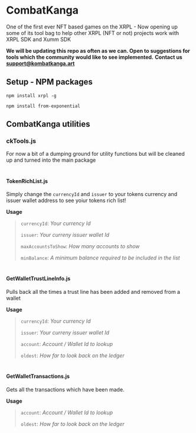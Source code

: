 # CombatKanga

One of the first ever NFT based games on the XRPL - Now opening up some of its tool bag to help other XRPL (NFT or not) projects work with XRPL SDK and Xumm SDK

**We will be updating this repo as often as we can. Open to suggestions for tools which the community would like to see implemented.**
**Contact us support@kombatkanga.art**

## Setup - NPM packages
`npm install xrpl -g`

`npm install from-exponential`

## CombatKanga utilities

### ckTools.js
For now a bit of a dumping ground for utility functions but will be cleaned up and turned into the main package

#
#### TokenRichList.js
Simply change the `currencyId` and `issuer` to your tokens currency and issuer wallet address to see yoiur tokens rich list!

**Usage**
> `currencyId`: *Your currency Id*
>
> `issuer`: *Your curreny issuer wallet Id*
> 
> `maxAccountsToShow`: *How many accounts to show*
> 
> `minBalance`: *A minimum balance required to be included in the list*

#
#### GetWalletTrustLineInfo.js
Pulls back all the times a trust line has been added and removed from a wallet

**Usage**
> `currencyId`: *Your currency Id*
>
> `issuer`: *Your curreny issuer wallet Id*
> 
> `account`: *Account / Wallet Id to lookup*
> 
> `oldest`: *How far to look back on the ledger*

#
#### GetWalletTransactions.js
Gets all the transactions which have been made.

**Usage**
> `account`: *Account / Wallet Id to lookup*
> 
> `oldest`: *How far to look back on the ledger*
